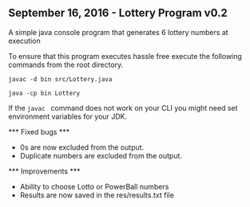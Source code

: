 September 16, 2016 - Lottery Program v0.2
------------------------------------------------------------------------
A simple java console program that generates 6 lottery numbers at execution

To ensure that this program executes hassle free execute the following commands from the root directory.

```
javac -d bin src/Lottery.java

java -cp bin Lottery

```
If the ```javac ``` command does not work on your CLI you might need set environment variables for your JDK.


*** Fixed bugs *** 
* 0s are now excluded from the output.
* Duplicate numbers are excluded from the output.

*** Improvements ***
* Ability to choose Lotto or PowerBall numbers
* Results are now saved in the res/results.txt file 
